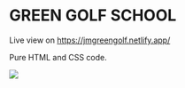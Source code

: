 # GREEN GOLF SCHOOL

Live view on https://jmgreengolf.netlify.app/

Pure HTML and CSS code.

<img src="./media/Screen Shot 2022-09-04 at 14.55.05.png">